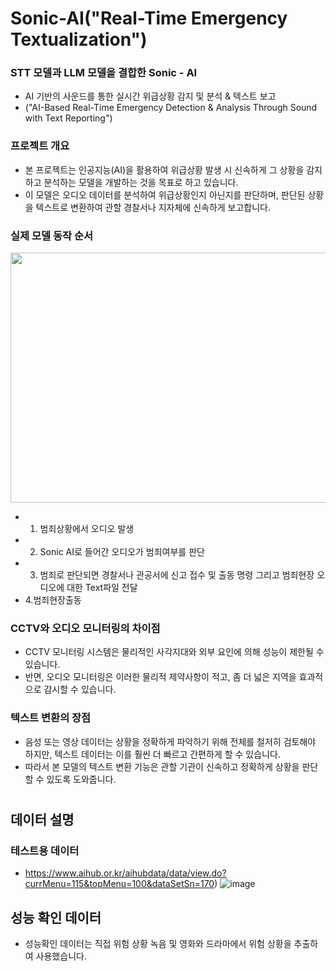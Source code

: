 # Sonic-AI("Real-Time Emergency Textualization")
### STT 모델과 LLM 모델을 결합한  Sonic - AI
- AI 기반의 사운드를 통한 실시간 위급상황 감지 및 분석 & 텍스트 보고
- ("AI-Based Real-Time Emergency Detection & Analysis Through Sound with Text Reporting")
  
### 프로젝트 개요
- 본 프로젝트는 인공지능(AI)을 활용하여 위급상황 발생 시 신속하게 그 상황을 감지하고 분석하는 모델을 개발하는 것을 목표로 하고 있습니다.
- 이 모델은 오디오 데이터를 분석하여 위급상황인지 아닌지를 판단하며, 판단된 상황을 텍스트로 변환하여 관할 경찰서나 지자체에 신속하게 보고합니다.

### 실제 모델 동작 순서
<img src = "https://github.com/koreanmarine/Sonic-AI/assets/130243045/93647c87-70b2-4a80-83bd-001e61f2a6ec" width="800" height="400"/>

- 1. 범죄상황에서 오디오 발생
- 2. Sonic AI로 들어간 오디오가 범죄여부를 판단
- 3. 범죄로 판단되면 경찰서나 관공서에 신고 접수 및 출동 명령 그리고 범죄현장 오디오에 대한 Text파일 전달
- 4.범죄현장출동


### CCTV와 오디오 모니터링의 차이점
- CCTV 모니터링 시스템은 물리적인 사각지대와 외부 요인에 의해 성능이 제한될 수 있습니다.
- 반면, 오디오 모니터링은 이러한 물리적 제약사항이 적고, 좀 더 넓은 지역을 효과적으로 감시할 수 있습니다.

### 텍스트 변환의 장점
- 음성 또는 영상 데이터는 상황을 정확하게 파악하기 위해 전체를 철저히 검토해야 하지만, 텍스트 데이터는 이를 훨씬 더 빠르고 간편하게 할 수 있습니다.
- 따라서 본 모델의 텍스트 변환 기능은 관할 기관이 신속하고 정확하게 상황을 판단할 수 있도록 도와줍니다.
# 
## 데이터 설명
### 테스트용 데이터 
- https://www.aihub.or.kr/aihubdata/data/view.do?currMenu=115&topMenu=100&dataSetSn=170)
![image](https://github.com/koreanmarine/Sonic-AI/assets/130243045/417d2a87-0831-4919-b5d9-0d9f9da81275)

## 성능 확인 데이터
- 성능확인 데이터는 직접 위험 상황 녹음 및 영화와 드라마에서 위험 상황을 추출하여 사용했습니다.
